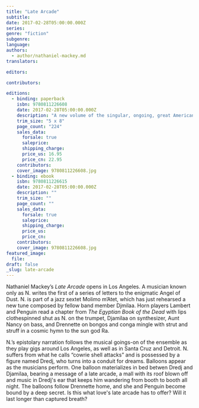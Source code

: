 ```yaml
---
title: "Late Arcade"
subtitle:
date: 2017-02-28T05:00:00.000Z
series:
genre: "fiction"
subgenre:
language:
authors:
  - author/nathaniel-mackey.md
translators:

editors:

contributors:

editions:
  - binding: paperback
    isbn: 9780811226608
    date: 2017-02-28T05:00:00.000Z
    description: "A new volume of the singular, ongoing, great American jazz novel "
    trim_size: "5 x 8"
    page_count: "224"
    sales_data:
      forsale: true
      saleprice:
      shipping_charge:
      price_us: 16.95
      price_cn: 22.95
    contributors:
    cover_image: 9780811226608.jpg
  - binding: ebook
    isbn: 9780811226615
    date: 2017-02-28T05:00:00.000Z
    description: ""
    trim_size: ""
    page_count: ""
    sales_data:
      forsale: true
      saleprice:
      shipping_charge:
      price_us:
      price_cn:
    contributors:
    cover_image: 9780811226608.jpg
featured_image:
  file:
draft: false
_slug: late-arcade
---
```


Nathaniel Mackey’s _Late Arcade_ opens in Los Angeles. A musician known only as N. writes the first of a series of letters to the enigmatic Angel of Dust. N. is part of a jazz sextet Molimo m’Atet, which has just rehearsed a new tune composed by fellow band member Djmilaa. Horn players Lambert and Penguin read a chapter from _The Egyptian Book of the Dead_ with lips clothespinned shut as N. on the trumpet, Djamilaa on synthesizer, Aunt Nancy on bass, and Drennette on bongos and conga mingle with strut and struff in a cosmic hymn to the sun god Ra.

N.’s epistolary narration follows the musical goings-on of the ensemble as they play gigs around Los Angeles, as well as in Santa Cruz and Detroit. N. suffers from what he calls “cowrie shell attacks” and is possessed by a figure named Dredj, who turns into a conduit for dreams. Balloons appear as the musicians perform. One balloon materializes in bed betwen Dredj and Djamilaa, bearing a message of a late arcade, a mall with its roof blown off and music in Dredj's ear that keeps him wandering from booth to booth all night. The balloons follow Drennette home, and she and Penguin become bound by a deep secret. Is this what love's late arcade has to offer? Will it last longer than captured breath?

